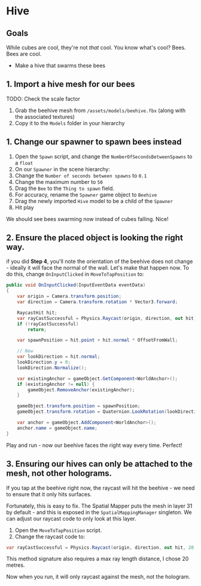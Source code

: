 # Hive

## Goals

While cubes are cool, they're not _that_ cool.  You know what's cool? Bees. Bees are cool.

* Make a hive that swarms these bees

## 1. Import a hive mesh for our bees

TODO: Check the scale factor

1. Grab the beehive mesh from `/assets/models/beehive.fbx` (along with the associated textures)
2. Copy it to the `Models` folder in your hierarchy

## 1. Change our spawner to spawn bees instead

1. Open the `Spawn` script, and change the `NumberOfSecondsBetweenSpawns` to a `float`
2. On our `Spawner` in the scene hierarchy:
  1. Change the `Number of seconds between spawns` to `0.1`
  2. Change the maximum number to `50`
  3. Drag the `Bee` to the `Thing to spawn` field.
3. For accuracy, rename the `Spawner` game object to `Beehive`
4. Drag the newly imported `Hive` model to be a child of the `Spawner`
5. Hit play

We should see bees swarming now instead of cubes falling. Nice!

## 2. Ensure the placed object is looking the right way.

if you did **Step 4**, you'll note the orientation of the beehive does not change - ideally it will face the normal of the wall. Let's make that happen now.  To do this, change `OnInputClicked` in `MoveToTapPosition` to:

```cs
public void OnInputClicked(InputEventData eventData)
{
    var origin = Camera.transform.position;
    var direction = Camera.transform.rotation * Vector3.forward;

    RaycastHit hit;
    var rayCastSuccessful = Physics.Raycast(origin, direction, out hit);
    if (!rayCastSuccessful)
        return;

    var spawnPosition = hit.point + hit.normal * OffsetFromWall;

    // New
    var lookDirection = hit.normal;
    lookDirection.y = 0;
    lookDirection.Normalize();

    var existingAnchor = gameObject.GetComponent<WorldAnchor>();
    if (existingAnchor != null) {
        gameObject.RemoveAnchor(existingAnchor);
    }

    gameObject.transform.position = spawnPosition;
    gameObject.transform.rotation = Quaternion.LookRotation(lookDirection, Vector3.up); // New

    var anchor = gameObject.AddComponent<WorldAnchor>();
    anchor.name = gameObject.name;
}
```

Play and run - now our beehive faces the right way every time. Perfect!

## 3. Ensuring our hives can only be attached to the mesh, not other holograms.

If you tap at the beehive right now, the raycast will hit the beehive - we need to ensure that it only hits surfaces.

Fortunately, this is easy to fix.  The Spatial Mapper puts the mesh in layer 31 by default - and this is exposed in the `SpatialMappingManager` singleton.  We can adjust our raycast code to only look at this layer.  

1. Open the `MoveToTapPosition` script.
2. Change the raycast code to:

```cs
var rayCastSuccessful = Physics.Raycast(origin, direction, out hit, 20, 1 << SpatialMappingManager.Instance.PhysicsLayer);
```

This method signature also requires a max ray length distance, I chose 20 metres.

Now when you run, it will only raycast against the mesh, not the hologram.